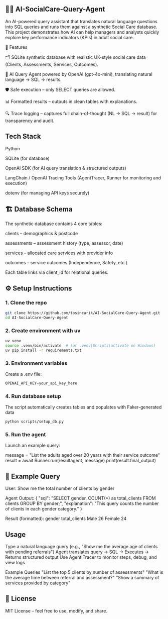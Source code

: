 ## 🧑‍⚕️ AI-SocialCare-Query-Agent

An AI-powered query assistant that translates natural language questions into SQL queries and runs them against a synthetic Social Care database.
This project demonstrates how AI can help managers and analysts quickly explore key performance indicators (KPIs) in adult social care.

🚀 Features

🗂️ SQLite synthetic database with realistic UK-style social care data (Clients, Assessments, Services, Outcomes).

🤖 AI Query Agent powered by OpenAI (gpt-4o-mini), translating natural language → SQL → results.

🛡️ Safe execution – only SELECT queries are allowed.

📊 Formatted results – outputs in clean tables with explanations.

🔍 Trace logging – captures full chain-of-thought (NL → SQL → result) for transparency and audit.



## Tech Stack

Python

SQLite (for database)

OpenAI SDK (for AI query translation & structured outputs)

LangChain / OpenAI Tracing Tools (AgentTracer, Runner for monitoring and execution)

dotenv (for managing API keys securely)




## 🏗️ Database Schema

The synthetic database contains 4 core tables:

clients – demographics & postcode

assessments – assessment history (type, assessor, date)

services – allocated care services with provider info

outcomes – service outcomes (Independence, Safety, etc.)

Each table links via client_id for relational queries.




## ⚙️ Setup Instructions

### 1. Clone the repo

```bash
git clone https://github.com/tosincarik/AI-SocialCare-Query-Agent.git
cd AI-SocialCare-Query-Agent
```


### 2. Create environment with uv

```bash
uv venv
source .venv/bin/activate  # (or .venv\Scripts\activate on Windows)
uv pip install -r requirements.txt
```

### 3. Environment variables

Create a .env file:

```python
OPENAI_API_KEY=your_api_key_here
```

### 4. Run database setup

The script automatically creates tables and populates with Faker-generated data

```bash
python scripts/setup_db.py
```

### 5. Run the agent

Launch an example query:

message = "List the adults aged over 20 years with their service outcome"
result = await Runner.run(resultagent, message)
print(result.final_output)

## 🧪 Example Query

User:
Show me the total number of clients by gender

Agent Output:
{
  "sql": "SELECT gender, COUNT(*) as total_clients FROM clients GROUP BY gender;",
  "explanation": "This query counts the number of clients in each gender category."
}


Result (formatted):
gender	total_clients
Male	26
Female	24




## Usage

Type a natural language query (e.g., "Show me the average age of clients with pending referrals")
Agent translates query → SQL → Executes → Returns structured output
Use Agent Tracer to monitor steps, debug, and view logs

Example Queries
"List the top 5 clients by number of assessments"
"What is the average time between referral and assessment?"
"Show a summary of services provided by category"


## 📜 License

MIT License – feel free to use, modify, and share.